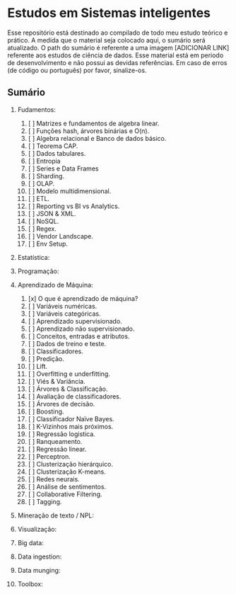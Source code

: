 # Estudos em Sistemas inteligentes

Esse repositório está destinado ao compilado de todo meu estudo teórico e prático.
A medida que o material seja colocado aqui, o sumário será atualizado.
O path do sumário é referente a uma imagem [ADICIONAR LINK] referente aos estudos de ciência de dados.
Esse material está em periodo de desenvolvimento e não possui as devidas referências.
Em caso de erros (de código ou português) por favor, sinalize-os.

## Sumário

1. Fudamentos:
    1. [ ] Matrizes e fundamentos de algebra linear.
    2. [ ] Funções hash, árvores binárias e O(n).
    3. [ ] Algebra relacional e Banco de dados básico.
    4. [ ] Teorema CAP.
    5. [ ] Dados tabulares.
    6. [ ] Entropia
    7. [ ] Series e Data Frames
    8. [ ] Sharding.
    9. [ ] OLAP.
    10. [ ] Modelo multidimensional.
    11. [ ] ETL.
    12. [ ] Reporting vs BI vs Analytics.
    13. [ ] JSON & XML.
    14. [ ] NoSQL.
    15. [ ] Regex.
    16. [ ] Vendor Landscape.
    17. [ ] Env Setup.

2. Estatística:

3. Programação:

4. Aprendizado de Máquina:
    1. [x] O que é aprendizado de máquina?
    2. [ ] Variáveis numéricas.
    3. [ ] Variáveis categóricas.
    4. [ ] Aprendizado supervisionado.
    5. [ ] Aprendizado não supervisionado.
    6. [ ] Conceitos, entradas e atributos.
    7. [ ] Dados de treino e teste.
    8. [ ] Classificadores.
    9. [ ] Predição.
    10. [ ] Lift.
    11. [ ] Overfitting e underfitting.
    12. [ ] Viés & Variância.
    13. [ ] Árvores & Classificação.
    14. [ ] Avaliação de classificadores.
    15. [ ] Árvores de decisão.
    16. [ ] Boosting.
    17. [ ] Classificador Naïve Bayes.
    18. [ ] K-Vizinhos mais próximos.
    19. [ ] Regressão logistica.
    20. [ ] Ranqueamento.
    21. [ ] Regressão linear.
    22. [ ] Perceptron.
    23. [ ] Clusterização hierárquico.
    24. [ ] Clusterização K-means.
    25. [ ] Redes neurais.
    26. [ ] Análise de sentimentos.
    27. [ ] Collaborative Filtering.
    28. [ ] Tagging.

5. Mineração de texto / NPL:

6. Visualização:

7. Big data:

8. Data ingestion:

9. Data munging:

10. Toolbox: